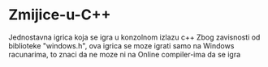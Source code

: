 # Zmijice-u-C++
Jednostavna igrica koja se igra u konzolnom izlazu c++
Zbog zavisnosti od biblioteke "windows.h", ova igrica se moze igrati samo na Windows racunarima, to znaci da ne moze ni na Online compiler-ima da se igra
